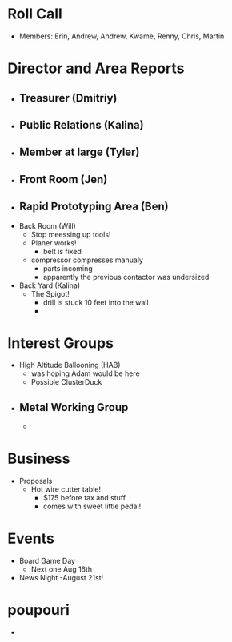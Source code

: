 # Roll Call
- Members: Erin, Andrew, Andrew, Kwame, Renny, Chris, Martin
# Director and Area Reports

- Treasurer (Dmitriy)
  - 
- Public Relations (Kalina)
  - 
- Member at large (Tyler)
  - 
- Front Room (Jen)
  - 
- Rapid Prototyping Area (Ben)
  - 
- Back Room (Will)
  - Stop meessing up tools!
  - Planer works!
    - belt is fixed
  - compressor compresses manualy
    - parts incoming
    - apparently the previous contactor was undersized
- Back Yard (Kalina)
  - The Spigot!
    - drill is stuck 10 feet into the wall
    - 
# Interest Groups

- High Altitude Ballooning (HAB)
  - was hoping Adam would be here
  - Possible ClusterDuck
- Metal Working Group
  - 
  - 

# Business
- Proposals
  - Hot wire cutter table!
    - $175 before tax and stuff
    - comes with sweet little pedal!
# Events
- Board Game Day 
  - Next one Aug 16th
- News Night -August 21st!

# poupouri
- 
